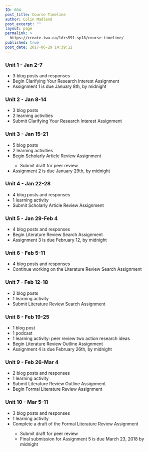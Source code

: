 ```yaml
---
ID: 604
post_title: Course Timeline
author: Colin Madland
post_excerpt: ""
layout: page
permalink: >
  https://create.twu.ca/ldrs591-sp18/course-timeline/
published: true
post_date: 2017-06-29 14:39:12
---
```

<h3><span>U</span>nit 1 - Jan 2-7</h3>
<div class="ListItem-Content">
<ul>
 	<li><span>3 blog posts and responses</span></li>
 	<li>Begin Clarifying Your Research Interest Assignment</li>
 	<li>Assignment 1 is due January 8th, by midnight</li>
</ul>
</div>
<div class="ListItem-Content">
<h3>Unit 2 - Jan 8-14</h3>
</div>
<div class="ListItem-Content">
<ul>
 	<li><span>3 blog posts</span></li>
 	<li><span>2 learning activities</span></li>
 	<li>Submit Clarifying Your Research Interest Assignment</li>
</ul>
</div>
<div class="DocumentEditor-HeadingNode">
<h3><span>Unit 3 - Jan 15-21</span></h3>
</div>
<ul>
 	<li class="ListItemNode">
<div class="ListItem-Content">
<div><span>5 blog posts</span></div>
</div></li>
 	<li class="ListItemNode">
<div class="ListItem-Content">
<div><span>2 learning activities</span></div>
</div></li>
 	<li class="ListItemNode">
<div class="ListItem-Content">
<div><span>Begin Scholarly Article Review Assignment</span></div>
<ul>
 	<li class="ListItemNode">
<div class="ListItem-Content">
<div><span>Submit draft for peer review</span></div>
</div></li>
</ul>
</div></li>
 	<li class="ListItemNode">
<div class="ListItem-Content">
<div><span>Assignment 2 is due January 29th, by midnight</span></div>
</div></li>
</ul>
<div class="DocumentEditor-HeadingNode">
<h3><span>Unit 4 - Jan 22-28</span></h3>
</div>
<ul>
 	<li class="ListItemNode">
<div class="ListItem-Content">
<div><span>4 blog posts and responses</span></div>
</div></li>
 	<li class="ListItemNode">
<div class="ListItem-Content">
<div><span>1 learning activity</span></div>
</div></li>
 	<li class="ListItemNode">
<div class="ListItem-Content">
<div><span>Submit Scholarly Article Review Assignment</span></div>
</div></li>
</ul>
<div class="DocumentEditor-HeadingNode">
<h3><span>Unit 5 - Jan 29-Feb 4</span></h3>
</div>
<ul>
 	<li class="ListItemNode">
<div class="ListItem-Content">
<div><span>4 blog posts and responses</span></div>
</div></li>
 	<li class="ListItemNode">
<div class="ListItem-Content">
<div><span>Begin Literature Review Search Assignment</span></div>
</div></li>
 	<li class="ListItemNode">
<div class="ListItem-Content">
<div><span>Assignment 3 is due February 12, by midnight</span></div>
</div></li>
</ul>
<div class="DocumentEditor-HeadingNode">
<h3><span>Unit 6 - Feb 5-11</span></h3>
</div>
<ul>
 	<li class="ListItemNode">
<div class="ListItem-Content">
<div><span>4 blog posts and responses</span></div>
</div></li>
 	<li class="ListItemNode">
<div class="ListItem-Content">
<div><span>Continue working on the Literature Review Search Assignment</span></div>
</div></li>
</ul>
<div class="DocumentEditor-HeadingNode">
<h3><span>Unit 7 - Feb 12-18</span></h3>
</div>
<ul>
 	<li class="ListItemNode">
<div class="ListItem-Content">
<div><span>2 blog posts</span></div>
</div></li>
 	<li class="ListItemNode">
<div class="ListItem-Content">
<div><span>1 learning activity</span></div>
</div></li>
 	<li class="ListItemNode">
<div class="ListItem-Content">
<div><span>Submit Literature Review Search Assignment</span></div>
</div></li>
</ul>
<div class="DocumentEditor-HeadingNode">
<h3><span>Unit 8 - Feb 19-25</span></h3>
</div>
<ul>
 	<li class="ListItemNode">
<div class="ListItem-Content">
<div><span>1 blog post</span></div>
</div></li>
 	<li class="ListItemNode">
<div class="ListItem-Content">
<div><span>1 podcast</span></div>
</div></li>
 	<li class="ListItemNode">
<div class="ListItem-Content">
<div><span>1 learning activity: peer review two action research ideas</span></div>
</div></li>
 	<li class="ListItemNode">
<div class="ListItem-Content">
<div><span>Begin Literature Review Outline Assignment</span></div>
</div></li>
 	<li class="ListItemNode">
<div class="ListItem-Content">
<div><span>Assignment 4 is due February 26th, by midnight</span></div>
</div></li>
</ul>
<div class="DocumentEditor-HeadingNode">
<h3><span>Unit 9 - Feb 26-Mar 4</span></h3>
</div>
<ul>
 	<li class="ListItemNode">
<div class="ListItem-Content">
<div><span>2 blog posts and responses</span></div>
</div></li>
 	<li class="ListItemNode">
<div class="ListItem-Content">
<div><span>1 learning activity</span></div>
</div></li>
 	<li class="ListItemNode">
<div class="ListItem-Content">
<div><span>Submit Literature Review Outline Assignment</span></div>
</div></li>
 	<li class="ListItemNode">
<div class="ListItem-Content">
<div><span>Begin Formal Literature Review Assignment</span></div>
</div></li>
</ul>
<div class="DocumentEditor-HeadingNode">
<h3><span>Unit 10 - Mar 5-11</span></h3>
</div>
<ul>
 	<li class="ListItemNode">
<div class="ListItem-Content">
<div><span>3 blog posts and responses</span></div>
</div></li>
 	<li class="ListItemNode">
<div class="ListItem-Content">
<div><span>1 learning activity</span></div>
</div></li>
 	<li class="ListItemNode">
<div class="ListItem-Content">
<div><span>Complete a draft of the Formal Literature Review Assignment</span></div>
<ul>
 	<li class="ListItemNode">
<div class="ListItem-Content">
<div><span>Submit draft for peer review</span></div>
</div></li>
 	<li class="ListItemNode">
<div class="ListItem-Content">
<div><span>Final submission for Assignment 5 is due March 23, 2018 by midnight</span></div>
</div></li>
</ul>
</div></li>
</ul>